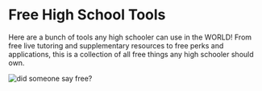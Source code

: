# Free High School Tools

Here are a bunch of tools any high schooler can use in the WORLD! From free live tutoring and supplementary resources to free perks and applications, this is a collection of all free things any high schooler should own.

![did someone say free?](https://c.tenor.com/31nachzhSKQAAAAM/did-you-say-free.gif)
